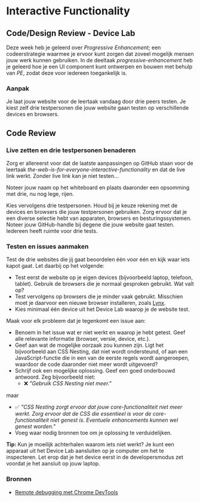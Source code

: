 # Interactive Functionality

## Code/Design Review - Device Lab

Deze week heb je geleerd over _Progressive Enhancement_; een codeerstrategie waarmee je ervoor kunt zorgen dat zoveel mogelijk mensen jouw werk kunnen gebruiken. 
In de deeltaak _progressive-enhancement_ heb je geleerd hoe je een UI component kunt ontwerpen en bouwen met behulp van _PE_, zodat deze voor iedereen toegankelijk is. 

### Aanpak

Je laat jouw website voor de leertaak vandaag door drie peers testen. Je kiest zelf drie testpersonen die jouw website gaan testen op verschillende devices en browsers.  

## Code Review  

### Live zetten en drie testpersonen benaderen  

Zorg er allereerst voor dat de laatste aanpassingen op GitHub staan voor de leertaak _the-web-is-for-everyone-interactive-functionality_ en dat de live link werkt. Zonder live link kan je niet testen...
<!--Zet ook je issues aan, mocht je dit nog niet hebben gedaan.-->

Noteer jouw naam op het whiteboard en plaats daaronder een opsomming met drie, nu nog lege, rijen.  

Kies vervolgens drie testpersonen. Houd bij je keuze rekening met de devices en browsers die jouw testpersonen gebruiken. Zorg ervoor dat je een diverse selectie hebt van apparaten, browsers en besturingssystemen. Noteer jouw GitHub-handle bij degene die jouw website gaat testen. Iedereen heeft ruimte voor drie tests.  

### Testen en issues aanmaken  

Test de drie websites die jij gaat beoordelen één voor één en kijk waar iets kapot gaat. Let daarbij op het volgende:  

- Test eerst de website op je eigen devices (bijvoorbeeld laptop, telefoon, tablet). Gebruik de browsers die je normaal gesproken gebruikt. Wat valt op?  
- Test vervolgens op browsers die je minder vaak gebruikt. Misschien moet je daarvoor een nieuwe browser installeren, zoals [Lynx](https://lynx.browser.org/).  
- Kies minimaal één device uit het Device Lab waarop je de website test.  

Maak voor elk probleem dat je tegenkomt een issue aan:  

- Benoem in het issue wat er niet werkt en waarop je hebt getest. Geef alle relevante informatie (browser, versie, device, etc.).  
- Geef aan wat de mogelijke oorzaak zou kunnen zijn. Ligt het bijvoorbeeld aan CSS Nesting, dat niet wordt ondersteund, of aan een JavaScript-functie die in een van de eerste regels wordt aangeroepen, waardoor de code daaronder niet meer wordt uitgevoerd?  
- Schrijf ook een mogelijke oplossing. Geef een goed onderbouwd antwoord. Zeg bijvoorbeeld niet:  
  - ❌ *"Gebruik CSS Nesting niet meer."*  
  
maar
  - ✅ *"CSS Nesting zorgt ervoor dat jouw core-functionaliteit niet meer werkt. Zorg ervoor dat de CSS die essentieel is voor de core-functionaliteit niet genest is. Eventuele enhancements kunnen wel genest worden."*  
- Voeg waar nodig bronnen toe om je oplossing te verduidelijken.  

**Tip:** Kun je moeilijk achterhalen waarom iets niet werkt? Je kunt een apparaat uit het Device Lab aansluiten op je computer om het te inspecteren. Let erop dat je het device eerst in de developersmodus zet voordat je het aansluit op jouw laptop.

### Bronnen  
- [Remote debugging met Chrome DevTools](https://developer.chrome.com/docs/devtools/remote-debugging?hl=nl)
